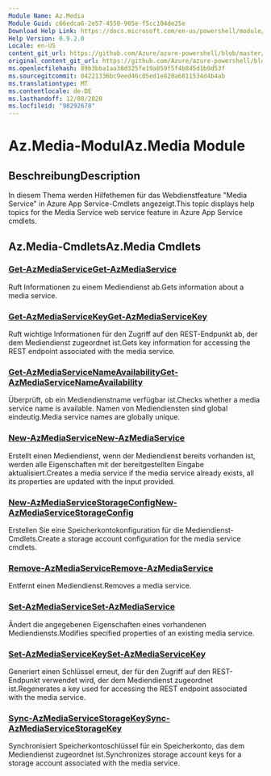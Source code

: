 ```yaml
---
Module Name: Az.Media
Module Guid: c66edca6-2e57-4550-905e-f5cc104de25e
Download Help Link: https://docs.microsoft.com/en-us/powershell/module/az.media
Help Version: 0.9.2.0
Locale: en-US
content_git_url: https://github.com/Azure/azure-powershell/blob/master/src/Media/Media/help/Az.Media.md
original_content_git_url: https://github.com/Azure/azure-powershell/blob/master/src/Media/Media/help/Az.Media.md
ms.openlocfilehash: 89b3bba1aa38d325fe19a859f5f4b845d1b9d53f
ms.sourcegitcommit: 04221336bc9eed46c05ed1e828a6811534d4b4ab
ms.translationtype: MT
ms.contentlocale: de-DE
ms.lasthandoff: 12/08/2020
ms.locfileid: "98292678"
---
```

# <span data-ttu-id="0ef0d-101">Az.Media-Modul</span><span class="sxs-lookup"><span data-stu-id="0ef0d-101">Az.Media Module</span></span>
## <span data-ttu-id="0ef0d-102">Beschreibung</span><span class="sxs-lookup"><span data-stu-id="0ef0d-102">Description</span></span>
<span data-ttu-id="0ef0d-103">In diesem Thema werden Hilfethemen für das Webdienstfeature "Media Service" in Azure App Service-Cmdlets angezeigt.</span><span class="sxs-lookup"><span data-stu-id="0ef0d-103">This topic displays help topics for the Media Service web service feature in Azure App Service cmdlets.</span></span>

## <span data-ttu-id="0ef0d-104">Az.Media-Cmdlets</span><span class="sxs-lookup"><span data-stu-id="0ef0d-104">Az.Media Cmdlets</span></span>
### [<span data-ttu-id="0ef0d-105">Get-AzMediaService</span><span class="sxs-lookup"><span data-stu-id="0ef0d-105">Get-AzMediaService</span></span>](Get-AzMediaService.md)
<span data-ttu-id="0ef0d-106">Ruft Informationen zu einem Mediendienst ab.</span><span class="sxs-lookup"><span data-stu-id="0ef0d-106">Gets information about a media service.</span></span>

### [<span data-ttu-id="0ef0d-107">Get-AzMediaServiceKey</span><span class="sxs-lookup"><span data-stu-id="0ef0d-107">Get-AzMediaServiceKey</span></span>](Get-AzMediaServiceKey.md)
<span data-ttu-id="0ef0d-108">Ruft wichtige Informationen für den Zugriff auf den REST-Endpunkt ab, der dem Mediendienst zugeordnet ist.</span><span class="sxs-lookup"><span data-stu-id="0ef0d-108">Gets key information for accessing the REST endpoint associated with the media service.</span></span>

### [<span data-ttu-id="0ef0d-109">Get-AzMediaServiceNameAvailability</span><span class="sxs-lookup"><span data-stu-id="0ef0d-109">Get-AzMediaServiceNameAvailability</span></span>](Get-AzMediaServiceNameAvailability.md)
<span data-ttu-id="0ef0d-110">Überprüft, ob ein Mediendienstname verfügbar ist.</span><span class="sxs-lookup"><span data-stu-id="0ef0d-110">Checks whether a media service name is available.</span></span>
<span data-ttu-id="0ef0d-111">Namen von Mediendiensten sind global eindeutig.</span><span class="sxs-lookup"><span data-stu-id="0ef0d-111">Media service names are globally unique.</span></span>

### [<span data-ttu-id="0ef0d-112">New-AzMediaService</span><span class="sxs-lookup"><span data-stu-id="0ef0d-112">New-AzMediaService</span></span>](New-AzMediaService.md)
<span data-ttu-id="0ef0d-113">Erstellt einen Mediendienst, wenn der Mediendienst bereits vorhanden ist, werden alle Eigenschaften mit der bereitgestellten Eingabe aktualisiert.</span><span class="sxs-lookup"><span data-stu-id="0ef0d-113">Creates a media service if the media service already exists, all its properties are updated with the input provided.</span></span>

### [<span data-ttu-id="0ef0d-114">New-AzMediaServiceStorageConfig</span><span class="sxs-lookup"><span data-stu-id="0ef0d-114">New-AzMediaServiceStorageConfig</span></span>](New-AzMediaServiceStorageConfig.md)
<span data-ttu-id="0ef0d-115">Erstellen Sie eine Speicherkontokonfiguration für die Mediendienst-Cmdlets.</span><span class="sxs-lookup"><span data-stu-id="0ef0d-115">Create a storage account configuration for the media service cmdlets.</span></span>

### [<span data-ttu-id="0ef0d-116">Remove-AzMediaService</span><span class="sxs-lookup"><span data-stu-id="0ef0d-116">Remove-AzMediaService</span></span>](Remove-AzMediaService.md)
<span data-ttu-id="0ef0d-117">Entfernt einen Mediendienst.</span><span class="sxs-lookup"><span data-stu-id="0ef0d-117">Removes a media service.</span></span>

### [<span data-ttu-id="0ef0d-118">Set-AzMediaService</span><span class="sxs-lookup"><span data-stu-id="0ef0d-118">Set-AzMediaService</span></span>](Set-AzMediaService.md)
<span data-ttu-id="0ef0d-119">Ändert die angegebenen Eigenschaften eines vorhandenen Mediendiensts.</span><span class="sxs-lookup"><span data-stu-id="0ef0d-119">Modifies specified properties of an existing media service.</span></span>

### [<span data-ttu-id="0ef0d-120">Set-AzMediaServiceKey</span><span class="sxs-lookup"><span data-stu-id="0ef0d-120">Set-AzMediaServiceKey</span></span>](Set-AzMediaServiceKey.md)
<span data-ttu-id="0ef0d-121">Generiert einen Schlüssel erneut, der für den Zugriff auf den REST-Endpunkt verwendet wird, der dem Mediendienst zugeordnet ist.</span><span class="sxs-lookup"><span data-stu-id="0ef0d-121">Regenerates a key used for accessing the REST endpoint associated with the media service.</span></span>

### [<span data-ttu-id="0ef0d-122">Sync-AzMediaServiceStorageKey</span><span class="sxs-lookup"><span data-stu-id="0ef0d-122">Sync-AzMediaServiceStorageKey</span></span>](Sync-AzMediaServiceStorageKey.md)
<span data-ttu-id="0ef0d-123">Synchronisiert Speicherkontoschlüssel für ein Speicherkonto, das dem Mediendienst zugeordnet ist.</span><span class="sxs-lookup"><span data-stu-id="0ef0d-123">Synchronizes storage account keys for a storage account associated with the media service.</span></span>

